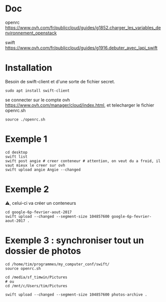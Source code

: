 # Doc

openrc https://www.ovh.com/fr/publiccloud/guides/g1852.charger_les_variables_denvironnement_openstack

swift https://www.ovh.com/fr/publiccloud/guides/g1916.debuter_avec_lapi_swift


# Installation

Besoin de swift-client et d'une sorte de fichier secret.

```
sudo apt install swift-client
```

se connecter sur le compte ovh https://www.ovh.com/manager/cloud/index.html, et telecharger le fichier openrc.sh

```
source ./openrc.sh
```

# Exemple 1

```
cd desktop
swift list
swift post angie # creer conteneur # attention, on veut du a froid, il vaut mieux le creer sur ovh
swift upload angie Angie --changed
```

# Exemple 2

:warning:, celui-ci va créer un conteneurs

```
cd google-6p-fevrier-aout-2017
swift upload --changed --segment-size 104857600 google-6p-fevrier-aout-2017 .
```

# Exemple 3 : synchroniser tout un dossier de photos

```
cd /home/tim/programmes/my_computer_conf/swift/
source openrc.sh

cd /media/sf_timwin/Pictures
# ou
cd /mnt/c/Users/tim/Pictures

swift upload --changed --segment-size 104857600 photos-archive .
```
